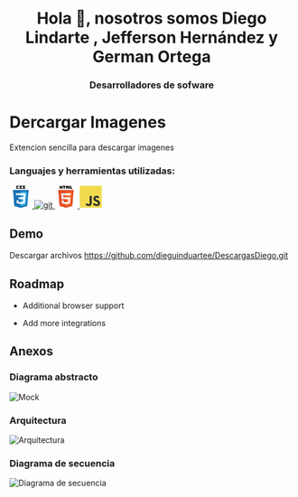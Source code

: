 <h1 align="center">Hola 👋, nosotros somos Diego Lindarte , Jefferson Hernández y German Ortega</h1>

<h3 align="center">Desarrolladores de sofware</h3>

# Dercargar Imagenes

Extencion sencilla para descargar imagenes

<h3 align="left">Languajes y herramientas utilizadas:</h3>
<p align="left"> <a href="https://www.w3schools.com/css/" target="_blank" rel="noreferrer"> <img src="https://raw.githubusercontent.com/devicons/devicon/master/icons/css3/css3-original-wordmark.svg" alt="css3" width="40" height="40"/> </a> <a href="https://git-scm.com/" target="_blank" rel="noreferrer"> <img src="https://www.vectorlogo.zone/logos/git-scm/git-scm-icon.svg" alt="git" width="40" height="40"/> </a> <a href="https://www.w3.org/html/" target="_blank" rel="noreferrer"> <img src="https://raw.githubusercontent.com/devicons/devicon/master/icons/html5/html5-original-wordmark.svg" alt="html5" width="40" height="40"/> </a> <a href="https://developer.mozilla.org/en-US/docs/Web/JavaScript" target="_blank" rel="noreferrer"> <img src="https://raw.githubusercontent.com/devicons/devicon/master/icons/javascript/javascript-original.svg" alt="javascript" width="40" height="40"/> </a> </p>


## Demo

Descargar archivos https://github.com/dieguinduartee/DescargasDiego.git

## Roadmap

- Additional browser support

- Add more integrations

## Anexos

### Diagrama abstracto

![Mock](https://i.ibb.co/DWnLvv7/Untitled-Diagram-drawio.png)

### Arquitectura

![Arquitectura](https://people.cs.uct.ac.za/~swptas001/TimeRank/resources/j-support/ArchitectureDiagram.jpg)

### Diagrama de secuencia

![Diagrama de secuencia](https://people.cs.uct.ac.za/~swptas001/TimeRank/resources/j-support/SequenceDiagram.png)

